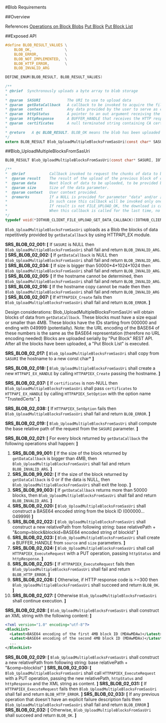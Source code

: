 #Blob Requirements

##Overview

References
[Operations on Block Blobs](https://msdn.microsoft.com/en-us/library/azure/ee691974.aspx)
[Put Block](https://msdn.microsoft.com/en-us/library/azure/dd135726.aspx)
[Put Block List](https://msdn.microsoft.com/en-us/library/azure/dd179467.aspx)

##Exposed API
```c
#define BLOB_RESULT_VALUES \
    BLOB_OK,               \
    BLOB_ERROR,            \
    BLOB_NOT_IMPLEMENTED,  \
    BLOB_HTTP_ERROR,       \
    BLOB_INVALID_ARG    

DEFINE_ENUM(BLOB_RESULT, BLOB_RESULT_VALUES)
    
/**
* @brief  Synchronously uploads a byte array to blob storage
*
* @param  SASURI            The URI to use to upload data
* @param  getDataCallback   A callback to be invoked to acquire the file chunks to be uploaded, as well as to indicate the status of the upload of the previous block.
* @param  context           Any data provided by the user to serve as context on getDataCallback.
* @param  httpStatus        A pointer to an out argument receiving the HTTP status (available only when the return value is BLOB_OK)
* @param  httpResponse      A BUFFER_HANDLE that receives the HTTP response from the server (available only when the return value is BLOB_OK)
* @param  certificates      A null terminated string containing CA certificates to be used
*
* @return	A @c BLOB_RESULT. BLOB_OK means the blob has been uploaded successfully. Any other value indicates an error
*/
extern BLOB_RESULT Blob_UploadMultipleBlocksFromSasUri(const char* SASURI, IOTHUB_CLIENT_FILE_UPLOAD_GET_DATA_CALLBACK getDataCallback, void* context, unsigned int* httpStatus, BUFFER_HANDLE httpResponse, const char* certificates);
```

##Blob_UploadMultipleBlocksFromSasUri 
```c
BLOB_RESULT Blob_UploadMultipleBlocksFromSasUri(const char* SASURI, IOTHUB_CLIENT_FILE_UPLOAD_GET_DATA_CALLBACK getDataCallback, void* context, unsigned int* httpStatus, BUFFER_HANDLE httpResponse, const char* certificates)

/**
*  @brief           Callback invoked to request the chunks of data to be uploaded.
*  @param result    The result of the upload of the previous block of data provided by the user.
*  @param data      Next block of data to be uploaded, to be provided by the user when this callback is invoked.
*  @param size      Size of the data parameter.
*  @param context   User context provided.
*  @remarks         If a NULL is provided for parameter "data" and/or zero is provided for "size", the user indicates to the client that the complete file has been uploaded.
*                   In such case this callback will be invoked only once more to indicate the status of the final block upload.
*                   If result is not FILE_UPLOAD_OK, the download is cancelled and this callback stops being invoked.
*                   When this callback is called for the last time, no data or size is expected, so data and size are set to NULL
*/
typedef void(*IOTHUB_CLIENT_FILE_UPLOAD_GET_DATA_CALLBACK)(IOTHUB_CLIENT_FILE_UPLOAD_RESULT result, unsigned char const ** data, size_t* size, void* context);
```
`Blob_UploadMultipleBlocksFromSasUri` uploads as a Blob the blocks of data repetitively provided by `getDataCallback` by using HTTPAPI_EX module.


**SRS_BLOB_02_001: [** If `SASURI` is NULL then `Blob_UploadMultipleBlocksFromSasUri` shall fail and return `BLOB_INVALID_ARG`. **]**
**SRS_BLOB_02_002: [** If `getDataCallback` is NULL then `Blob_UploadMultipleBlocksFromSasUri` shall fail and return `BLOB_INVALID_ARG`. **]**
**SRS_BLOB_02_034: [** If size is bigger than 50000\*4\*1024\*1024 then `Blob_UploadMultipleBlocksFromSasUri` shall fail and return `BLOB_INVALID_ARG`. **]**
**SRS_BLOB_02_005: [** If the hostname cannot be determined, then `Blob_UploadMultipleBlocksFromSasUri` shall fail and return `BLOB_INVALID_ARG`. **]**
**SRS_BLOB_02_016: [** If the hostname copy cannot be made then then `Blob_UploadMultipleBlocksFromSasUri` shall fail and return ``BLOB_INVALID_ARG`` **]**
**SRS_BLOB_02_007: [** If `HTTPAPIEX_Create` fails then `Blob_UploadMultipleBlocksFromSasUri` shall fail and return `BLOB_ERROR`. **]**


Design considerations: Blob_UploadMultipleBlocksFromSasUri will obtain blocks of data from `getDataCallback`.
These blocks must have a size equal or smaller than 4MB.
These blocks have the IDs starting from 000000 and ending with 049999 (potentially). 
    Note: the URL encoding of the BASE64 of these numbers is the same as the BASE64 representation (therefore no URL encoding needed)
Blocks are uploaded serially by "Put Block" REST API. After all the blocks have been uploaded, a "Put Block List" is executed.

**SRS_BLOB_02_017: [** `Blob_UploadMultipleBlocksFromSasUri` shall copy from `SASURI` the hostname to a new const char\* **]**

**SRS_BLOB_02_018: [** `Blob_UploadMultipleBlocksFromSasUri` shall create a new `HTTPAPI_EX_HANDLE` by calling `HTTPAPIEX_Create` passing the hostname. **]**

**SRS_BLOB_02_037: [** If `certificates` is non-NULL then `Blob_UploadMultipleBlocksFromSasUri` shall pass `certificates` to `HTTPAPI_EX_HANDLE` by calling `HTTPAPIEX_SetOption` with the option name "TrustedCerts". **]**

**SRS_BLOB_02_038: [** If `HTTPAPIEX_SetOption` fails then `Blob_UploadMultipleBlocksFromSasUri` shall fail and return `BLOB_ERROR`. **]**

**SRS_BLOB_02_019: [** `Blob_UploadMultipleBlocksFromSasUri` shall compute the base relative path of the request from the `SASURI` parameter. **]**
 
**SRS_BLOB_02_021: [** For every block returned by `getDataCallback` the following operations shall happen: **]**
  
1. **SRS_BLOB_99_001: [** If the size of the block returned by `getDataCallback` is bigger than 4MB, then `Blob_UploadMultipleBlocksFromSasUri` shall fail and return `BLOB_INVALID_ARG`. **]**
2. **SRS_BLOB_99_002: [** If the size of the block returned by `getDataCallback` is 0 or if the data is NULL, then `Blob_UploadMultipleBlocksFromSasUri` shall exit the loop. **]**
3. **SRS_BLOB_99_003: [** If `getDataCallback` returns more than 50000 blocks, then `Blob_UploadMultipleBlocksFromSasUri` shall fail and return `BLOB_INVALID_ARG`. **]**
4. **SRS_BLOB_02_020: [** `Blob_UploadMultipleBlocksFromSasUri` shall construct a BASE64 encoded string from the block ID (000000... 049999) **]**
5. **SRS_BLOB_02_022: [** `Blob_UploadMultipleBlocksFromSasUri` shall construct a new relativePath from following string: base relativePath + "&comp=block&blockid=BASE64 encoded string of blockId" **]**
6. **SRS_BLOB_02_023: [** `Blob_UploadMultipleBlocksFromSasUri` shall create a BUFFER_HANDLE from `source` and `size` parameters. **]**
7. **SRS_BLOB_02_024: [** `Blob_UploadMultipleBlocksFromSasUri` shall call `HTTPAPIEX_ExecuteRequest` with a PUT operation, passing `httpStatus` and `httpResponse`. **]**
8. **SRS_BLOB_02_025: [** If `HTTPAPIEX_ExecuteRequest` fails then `Blob_UploadMultipleBlocksFromSasUri` shall fail and return `BLOB_HTTP_ERROR`. **]**
9. **SRS_BLOB_02_026: [** Otherwise, if HTTP response code is >=300 then `Blob_UploadMultipleBlocksFromSasUri` shall succeed and return `BLOB_OK`. **]**
10. **SRS_BLOB_02_027: [** Otherwise `Blob_UploadMultipleBlocksFromSasUri` shall continue execution. **]**

**SRS_BLOB_02_028: [** `Blob_UploadMultipleBlocksFromSasUri` shall construct an XML string with the following content: **]**
```xml
<?xml version="1.0" encoding="utf-8"?>
<BlockList>
  <Latest>BASE64 encoding of the first 4MB block ID (MDAwMDAw)</Latest>
  <Latest>BASE64 encoding of the second 4MB block ID (MDAwMDAx)</Latest>
  ...
</BlockList>
```

**SRS_BLOB_02_029: [** `Blob_UploadMultipleBlocksFromSasUri` shall construct a new relativePath from following string: base relativePath + "&comp=blocklist" **]**
**SRS_BLOB_02_030: [** `Blob_UploadMultipleBlocksFromSasUri` shall call `HTTPAPIEX_ExecuteRequest` with a PUT operation, passing the new relativePath, `httpStatus` and `httpResponse` and the XML string as content. **]**
**SRS_BLOB_02_031: [** If `HTTPAPIEX_ExecuteRequest` fails then `Blob_UploadMultipleBlocksFromSasUri` shall fail and return `BLOB_HTTP_ERROR`. **]**
**SRS_BLOB_02_033: [** If any previous operation that doesn't have an explicit failure description fails then `Blob_UploadMultipleBlocksFromSasUri` shall fail and return `BLOB_ERROR` **]**  
**SRS_BLOB_02_032: [** Otherwise, `Blob_UploadMultipleBlocksFromSasUri` shall succeed and return `BLOB_OK`. **]**